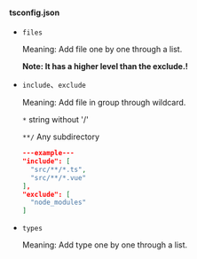 #### tsconfig.json

* `files`

  Meaning: Add file one by one through a list.

  **Note: It has a higher level than  the exclude.!**

* `include`、`exclude`

  Meaning: Add file in group through wildcard.

  `*`         string without '/'

  `**/`     Any subdirectory

  ```json
  ---example---
  "include": [
    "src/**/*.ts",
    "src/**/*.vue"
  ],
  "exclude": [
    "node_modules"
  ]
  ```

* `types`

  Meaning: Add type one by one through a list.

